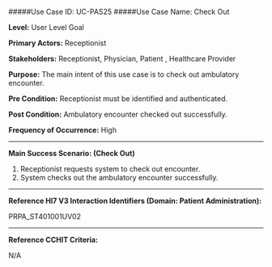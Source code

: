 #####Use Case ID: UC-PAS25
#####Use Case Name: Check Out

**Level:**                     User Level Goal

**Primary Actors:**            Receptionist

**Stakeholders:**              Receptionist, Physician, Patient , Healthcare Provider

**Purpose:**                   The main intent of this use case is to check out ambulatory encounter.

**Pre Condition:**             Receptionist must be identified and authenticated.

**Post Condition:**            Ambulatory encounter checked out successfully.

**Frequency of Occurrence:**   High
__________________________________________________________
**Main Success Scenario: (Check Out)**

1. Receptionist requests system to check out encounter.
2. System checks out the ambulatory encounter successfully.

________________________________________________________________________
**Reference Hl7 V3 Interaction Identifiers (Domain: Patient Administration):**

PRPA_ST401001UV02
_______________________________________________________________
**Reference CCHIT Criteria:**

N/A





